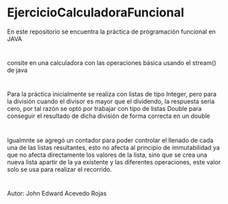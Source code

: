 # EjercicioCalculadoraFuncional

En este repositorio se encuentra la práctica de programación funcional en JAVA
#
consite en una calculadora con las operaciones básica usando el stream() de java 
#
Para la práctica inicialmente se realiza con listas de tipo Integer, pero para la división cuando el divisor es mayor que el dividendo, la respuesta seria cero,
por tal razón se optó por trabajar con tipo de listas Double para conseguir el resultado de dicha división de forma correcta en un double 
#
Igualmnte se agregó un contador para poder controlar el llenado de cada una de las listas resultantes, esto no afecta al principio de immutabilidad ya que 
no afecta directamente los valores de la lista, sino que se crea una nueva lista apartir de la ya existente y las diferentes operaciones, este valor solo se usa 
para realizar el recorrido.
#
Autor: John Edward Acevedo Rojas
